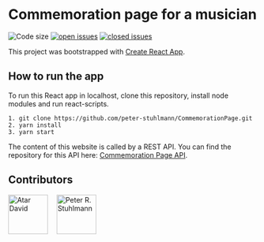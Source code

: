 # Commemoration page for a musician

![Code size](https://img.shields.io/github/languages/code-size/peter-stuhlmann/CommemorationPage.svg)
[![open issues](https://img.shields.io/github/issues/peter-stuhlmann/CommemorationPage.svg)](https://github.com/peter-stuhlmann/CommemorationPage/issues?q=is%3Aopen+is%3Aissue)
[![closed issues](https://img.shields.io/github/issues-closed/peter-stuhlmann/CommemorationPage.svg)](https://github.com/peter-stuhlmann/CommemorationPage/issues?q=is%3Aissue+is%3Aclosed)

This project was bootstrapped with [Create React App](https://github.com/facebook/create-react-app).

## How to run the app

To run this React app in localhost, clone this repository, install node modules and run react-scripts.

```
1. git clone https://github.com/peter-stuhlmann/CommemorationPage.git
2. yarn install
3. yarn start
```

The content of this website is called by a REST API. You can find the repository for this API here: [Commemoration Page API](https://github.com/peter-stuhlmann/Commemoration-page-API).

## Contributors

<a href="https://github.com/AtarDavid"><img src="https://avatars2.githubusercontent.com/u/44057655?v=4" title="Atar David" width="80" height="80"></a>&emsp;
<a href="https://github.com/peter-stuhlmann"><img src="https://avatars2.githubusercontent.com/u/42657842?v=4" title="Peter R. Stuhlmann" width="80" height="80"></a>

